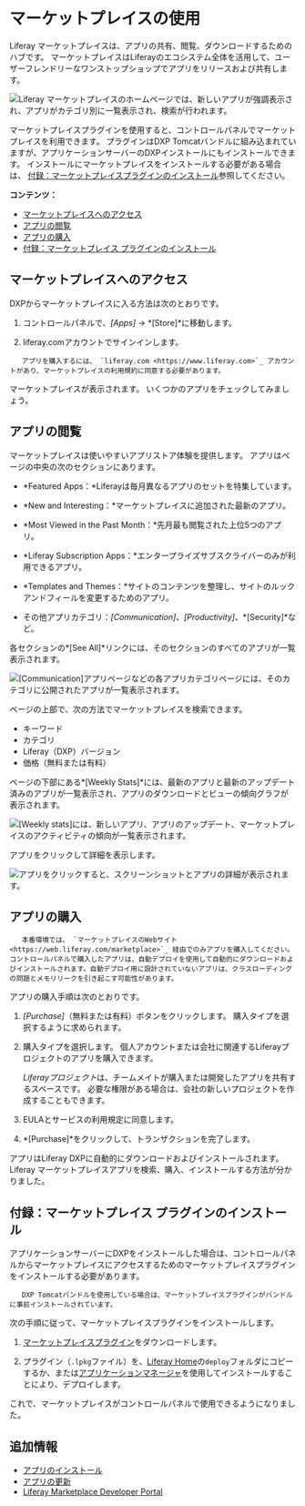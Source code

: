 # マーケットプレイスの使用

Liferay マーケットプレイスは、アプリの共有、閲覧、ダウンロードするためのハブです。 マーケットプレイスはLiferayのエコシステム全体を活用して、ユーザーフレンドリーなワンストップショップでアプリをリリースおよび共有します。

![Liferay マーケットプレイスのホームページでは、新しいアプリが強調表示され、アプリがカテゴリ別に一覧表示され、検索が行われます。](./using-marketplace/images/01.png)

マーケットプレイスプラグインを使用すると、コントロールパネルでマーケットプレイスを利用できます。 プラグインはDXP Tomcatバンドルに組み込まれていますが、アプリケーションサーバーのDXPインストールにもインストールできます。 インストールにマーケットプレイスをインストールする必要がある場合は、 [付録：マーケットプレイスプラグインのインストール](#appendix-installing-the-marketplace-plugin)参照してください。

**コンテンツ：**

  - [マーケットプレイスへのアクセス](#visiting-the-marketplace)
  - [アプリの閲覧](#browsing-apps)
  - [アプリの購入](#purchasing-an-app)
  - [付録：マーケットプレイス プラグインのインストール](#appendix-installing-the-marketplace-plugin)

## マーケットプレイスへのアクセス

DXPからマーケットプレイスに入る方法は次のとおりです。

1.  コントロールパネルで、*[Apps]* → *[Store]*に移動します。

2.  liferay.comアカウントでサインインします。

<!-- end list -->

``` important::
   アプリを購入するには、 `liferay.com <https://www.liferay.com>`_ アカウントがあり、マーケットプレイスの利用規約に同意する必要があります。
```

マーケットプレイスが表示されます。 いくつかのアプリをチェックしてみましょう。

## アプリの閲覧

マーケットプレイスは使いやすいアプリストア体験を提供します。 アプリはページの中央の次のセクションにあります。

  - *Featured Apps：*Liferayは毎月異なるアプリのセットを特集しています。

  - *New and Interesting：*マーケットプレイスに追加された最新のアプリ。

  - *Most Viewed in the Past Month：*先月最も閲覧された上位5つのアプリ。

  - *Liferay Subscription Apps：*エンタープライズサブスクライバーのみが利用できるアプリ。

  - *Templates and Themes：*サイトのコンテンツを整理し、サイトのルックアンドフィールを変更するためのアプリ。

  - その他アプリカテゴリ：*[Communication]*、*[Productivity]*、*[Security]*など。

各セクションの*[See All]*リンクには、そのセクションのすべてのアプリが一覧表示されます。

![[Communication]アプリページなどの各アプリカテゴリページには、そのカテゴリに公開されたアプリが一覧表示されます。](./using-marketplace/images/02.png)

ページの上部で、次の方法でマーケットプレイスを検索できます。

  - キーワード
  - カテゴリ
  - Liferay（DXP）バージョン
  - 価格（無料または有料）

ページの下部にある*[Weekly Stats]*には、最新のアプリと最新のアップデート済みのアプリが一覧表示され、アプリのダウンロードとビューの傾向グラフが表示されます。

![[Weekly stats]には、新しいアプリ、アプリのアップデート、マーケットプレイスのアクティビティの傾向が一覧表示されます。](./using-marketplace/images/03.png)

アプリをクリックして詳細を表示します。

![アプリをクリックすると、スクリーンショットとアプリの詳細が表示されます。](./using-marketplace/images/04.png)

## アプリの購入

``` warning::
   本番環境では、 `マーケットプレイスのWebサイト <https://web.liferay.com/marketplace>`_ 経由でのみアプリを購入してください。 コントロールパネルで購入したアプリは、自動デプロイを使用して自動的にダウンロードおよびインストールされます。自動デプロイ用に設計されていないアプリは、クラスローディングの問題とメモリリークを引き起こす可能性があります。
```

アプリの購入手順は次のとおりです。

1.  *[Purchase]*（無料または有料）ボタンをクリックします。 購入タイプを選択するように求められます。

2.  購入タイプを選択します。 個人アカウントまたは会社に関連するLiferayプロジェクトのアプリを購入できます。

    *Liferayプロジェクト*は、チームメイトが購入または開発したアプリを共有するスペースです。 必要な権限がある場合は、会社の新しいプロジェクトを作成することもできます。

3.  EULAとサービスの利用規定に同意します。

4.  *[Purchase]*をクリックして、トランザクションを完了します。

アプリはLiferay DXPに自動的にダウンロードおよびインストールされます。   Liferay マーケットプレイスアプリを検索、購入、インストールする方法が分かりました。

## 付録：マーケットプレイス プラグインのインストール

アプリケーションサーバーにDXPをインストールした場合は、コントロールパネルからマーケットプレイスにアクセスするためのマーケットプレイスプラグインをインストールする必要があります。

``` note::
   DXP Tomcatバンドルを使用している場合は、マーケットプレイスプラグインがバンドルに事前インストールされています。
```

次の手順に従って、マーケットプレイスプラグインをインストールします。

1.  [マーケットプレイスプラグイン](https://www.liferay.com/marketplace/download)をダウンロードします。

2.  プラグイン（`.lpkg`ファイル）を、[Liferay Home](../../../installation-and-upgrades/reference/liferay-home.md)の`deploy`フォルダにコピーするか、または[アプリケーションマネージャ](../managing-apps/using-the-app-manager.md)を使用してインストールすることにより、デプロイします。

これで、マーケットプレイスがコントロールパネルで使用できるようになりました。

## 追加情報

  - [アプリのインストール](../installing-apps/installing-apps.md)
  - [アプリの更新](../managing-apps/renewing-apps.md)
  - [Liferay Marketplace Developer Portal](https://marketplace.liferay.dev/)
